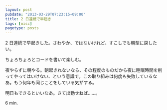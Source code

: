 ```yaml
---
layout: post
pubdate: "2013-03-29T07:23:15+09:00"
title: 2 日連続で早起き
tags: [misc]
pagetype: posts
---
```

2 日連続で早起きした。さわやか、ではないけれど、すこしでも朝型に戻したい。

ちょろちょろとコードを書いて楽しむ。

夜やらずに朝やる。朝起きれないなら、その程度のものだから夜に睡眠時間を削ってやってはいけない、という意識で。この取り組みは何度も失敗しているなあ。もう何年も同じことをしている気がする。

明日もできるといいなあ。さて出勤せねば……。

6 min.

